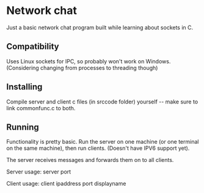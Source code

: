 # Network chat
Just a basic network chat program built while learning about sockets in C.

## Compatibility
Uses Linux sockets for IPC, so probably won't work on Windows. (Considering changing from processes to threading though)

## Installing
Compile server and client c files (in srccode folder) yourself -- make sure to link commonfunc.c to both.

## Running
Functionality is pretty basic. Run the server on one machine (or one terminal on the same machine), then run clients. (Doesn't have IPV6 support yet).

The server receives messages and forwards them on to all clients.

Server usage:
server port

Client usage:
client ipaddress port displayname
